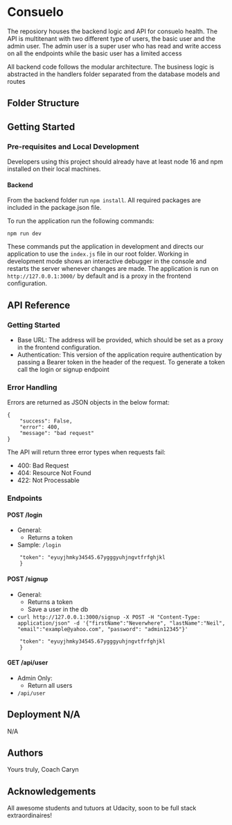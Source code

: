 # Consuelo

The reposiory houses the backend logic and API for consuelo health. The API is multitenant with two different type of users, the basic user and the admin user. The admin user is a super user who has read and write access on all the endpoints while the basic user has a limited access

All backend code follows the modular architecture. The business logic is abstracted in the handlers folder separated from the database models and routes

## Folder Structure

## Getting Started

### Pre-requisites and Local Development 
Developers using this project should already have at least node 16 and npm installed on their local machines.

#### Backend

From the backend folder run `npm install`. All required packages are included in the package.json file. 

To run the application run the following commands: 
```
npm run dev
```
These commands put the application in development and directs our application to use the `index.js` file in our root folder. Working in development mode shows an interactive debugger in the console and restarts the server whenever changes are made.
The application is run on `http://127.0.0.1:3000/` by default and is a proxy in the frontend configuration. 


## API Reference

### Getting Started
- Base URL: The address will be provided, which should be set as a proxy in the frontend configuration. 
- Authentication: This version of the application require authentication by passing a Bearer token in the header of the request. To generate a token call the login or signup endpoint 

### Error Handling
Errors are returned as JSON objects in the below format:
```
{
    "success": False, 
    "error": 400,
    "message": "bad request"
}
```
The API will return three error types when requests fail:
- 400: Bad Request
- 404: Resource Not Found
- 422: Not Processable 

### Endpoints

#### POST /login
- General:
    - Returns a token
- Sample: `/login`

``` {
    "token": "eyuyjhmky34545.67ygggyuhjngvtfrfghjkl
    }
```

#### POST /signup
- General:
    - Returns a token
    - Save a user in the db
- `curl http://127.0.0.1:3000/signup -X POST -H "Content-Type: application/json" -d '{"firstName":"Neverwhere", "lastName":"Neil", "email":"example@yahoo.com", "password": "admin12345"}'`
``` {
    "token": "eyuyjhmky34545.67ygggyuhjngvtfrfghjkl
    }
```

#### GET /api/user
- Admin Only:
    - Return all users 
- `/api/user`


## Deployment N/A

N/A

## Authors
Yours truly, Coach Caryn 

## Acknowledgements 
All awesome students and tutuors at Udacity, soon to be full stack extraordinaires! 